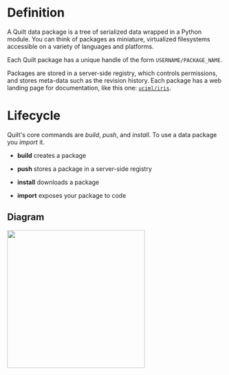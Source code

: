 # Definition

A Quilt data package is a tree of serialized data wrapped in a Python module. You can think of packages as miniature, virtualized filesystems accessible on a variety of languages and platforms.

Each Quilt package has a unique handle of the form `USERNAME/PACKAGE_NAME`.

Packages are stored in a server-side registry, which controls permissions, and stores meta-data such as the revision history. Each package has a web landing page for documentation, like this one: [`uciml/iris`](https://quiltdata.com/package/uciml/iris).



# Lifecycle

Quilt's core commands are _build_, _push_, and _install_. To use a data package you _import_ it.

* **build** creates a package

* **push** stores a package in a server-side registry

* **install** downloads a package

* **import** exposes your package to code

## Diagram

<img width="320" src="https://github.com/quiltdata/resources/blob/955656180ef6398a2729c7ebc28e5dc708f26bd3/img/big-picture.png?raw=true" />
  








